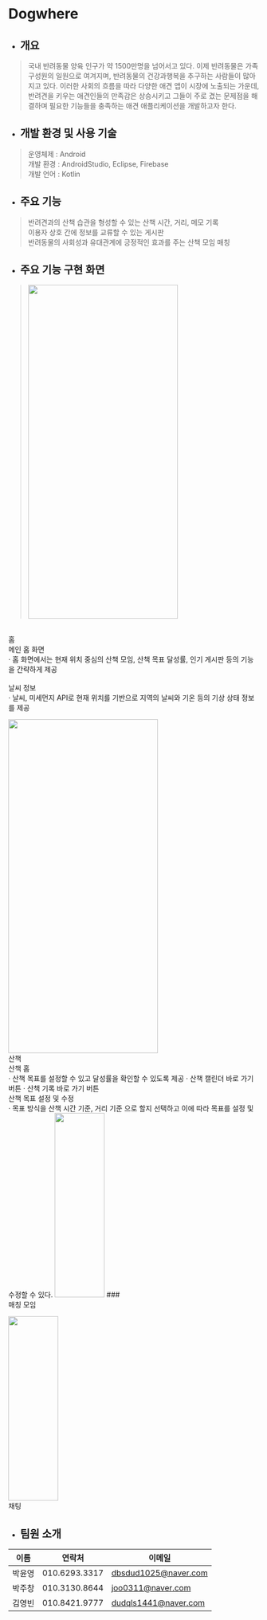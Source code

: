 # Dogwhere

* ## 개요
> 국내 반려동물 양육 인구가 약 1500만명을 넘어서고 있다. 이제 반려동물은 가족 구성원의 일원으로 여겨지며, 반려동물의 건강과행복을 추구하는 사람들이 많아지고 있다. 이러한 사회의 흐름을 따라 다양한 애견 앱이 시장에 노출되는 가운데, 반려견을 키우는 애견인들의 만족감은 상승시키고 그들이 주로 겼는 문제점을 해결하며 필요한 기능들을 충족하는 애견 애플리케이션을 개발하고자 한다.

* ## 개발 환경 및 사용 기술
> 운영체제 : Android <br>
 개발 환경 : AndroidStudio, Eclipse, Firebase <br>
 개발 언어 : Kotlin
* ## 주요 기능
> 반려견과의 산책 습관을 형성할 수 있는 산책 시간, 거리, 메모 기록<br>
이용자 상호 간에 정보를 교류할 수 있는 게시판<br>
반려동물의 사회성과 유대관계에 긍정적인 효과를 주는 산책 모임 매칭
* ## 주요 기능 구현 화면
> <img src="https://user-images.githubusercontent.com/71267455/146668534-441c4f09-45ea-4eb7-82f5-83bfc4dd6872.jpg" width="300" height="670">
<br>홈<br>
 메인 홈 화면<br>
· 홈 화면에서는 현재 위치 중심의 산책 모임, 산책 목표 달성률, 인기 게시판 등의 기능을 간략하게 제공<br>
<br>
 날씨 정보<br>
· 날씨, 미세먼지 API로 현재 위치를 기반으로 지역의 날씨와 기온 등의 기상 상태 정보를 제공<br>

<img src="https://user-images.githubusercontent.com/71267455/146668534-441c4f09-45ea-4eb7-82f5-83bfc4dd6872.jpg" width="300" height="670">
<br>산책<br>
 산책 홈 <br>
· 산책 목표를 설정할 수 있고 달성률을 확인할 수 있도록 제공
· 산책 캘린더 바로 가기 버튼
· 산책 기록 바로 가기 버튼
<br>
 산책 목표 설정 및 수정<br>
·  목표 방식을 산책 시간 기준, 거리 기준 으로 할지  선택하고 이에 따라 목표를 설정 및 수정할 수 있다.  

<img src="https://user-images.githubusercontent.com/71267455/146668534-441c4f09-45ea-4eb7-82f5-83bfc4dd6872.jpg" width="100" height="370">
###<br>매칭 모임<br>

<img src="https://user-images.githubusercontent.com/71267455/146668534-441c4f09-45ea-4eb7-82f5-83bfc4dd6872.jpg" width="100" height="370"><br>채팅<br>

* ## 팀원 소개
이름 | 연락처 | 이메일
---|---|---|
박윤영 | 010.6293.3317 | dbsdud1025@naver.com
박주창 | 010.3130.8644 | joo0311@naver.com
김영빈 | 010.8421.9777 | dudqls1441@naver.com
